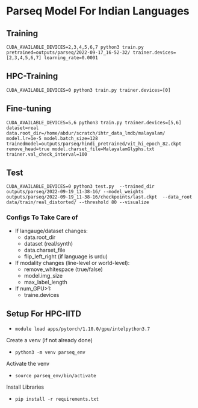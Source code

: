 

# Parseq Model For Indian Languages

## Training
```CUDA_AVAILABLE_DEVICES=2,3,4,5,6,7 python3 train.py pretrained=outputs/parseq/2022-09-17_16-52-32/ trainer.devices=[2,3,4,5,6,7] learning_rate=0.0001```

## HPC-Training
```CUDA_AVAILABLE_DEVICES=0 python3 train.py trainer.devices=[0]```

## Fine-tuning
```CUDA_AVAILABLE_DEVICES=5,6 python3 train.py trainer.devices=[5,6] dataset=real data.root_dir=/home/abdur/scratch/ihtr_data_lmdb/malayalam/ model.lr=1e-5 model.batch_size=128 trainedmodel=outputs/parseq/hindi_pretrained/vit_hi_epoch_82.ckpt remove_head=true model.charset_file=MalayalamGlyphs.txt trainer.val_check_interval=100```

## Test
```CUDA_AVAILABLE_DEVICES=0 python3 test.py  --trained_dir outputs/parseq/2022-09-19_11-38-16/ --model_weights outputs/parseq/2022-09-19_11-38-16/checkpoints/last.ckpt  --data_root data/train/real_distorted/ --threshold 80 --visualize```

### Configs To Take Care of
* If langauge/dataset changes:
    * data.root_dir
    * dataset (real/synth)
    * data.charset_file
    * flip_left_right (if language is urdu)
* If modality changes (line-level or world-level):
    * remove_whitespace (true/false)
    * model.img_size
    * max_label_length
* If num_GPU>1:
    * traine.devices

## Setup For HPC-IITD
* ```module load apps/pytorch/1.10.0/gpu/intelpython3.7```

Create a venv (if not already done)
* ```python3 -m venv parseq_env```

Activate the venv
* ```source parseq_env/bin/activate```

Install Libraries
* ```pip install -r requirements.txt```
